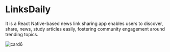# LinksDaily
It is a React Native-based news link sharing app enables users to discover, share, news, study articles easily, fostering community engagement around trending topics.


![card6](https://github.com/Bhanupratap02/LinksDaily-ReactNative-App/assets/100342013/126708be-1faa-4480-a546-b8b5a7d4665a)
